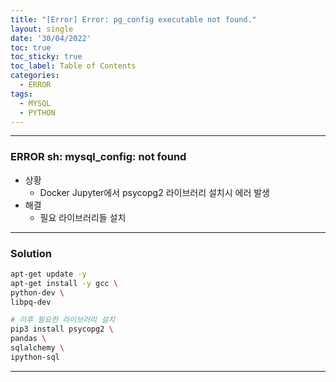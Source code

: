 ```yaml
---
title: "[Error] Error: pg_config executable not found."
layout: single
date: '30/04/2022'
toc: true
toc_sticky: true
toc_label: Table of Contents
categories:
  - ERROR
tags:
  - MYSQL
  - PYTHON
---
```


---
### ERROR sh: mysql_config: not found
* 상황
    * Docker Jupyter에서 psycopg2 라이브러리 설치시 에러 발생
* 해결
    * 필요 라이브러리들 설치

---

### Solution
```bash
apt-get update -y
apt-get install -y gcc \
python-dev \
libpq-dev

# 이후 필요한 라이브러리 설치
pip3 install psycopg2 \
pandas \
sqlalchemy \
ipython-sql
```
---